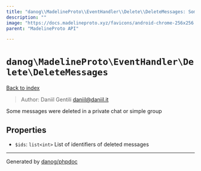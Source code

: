 ```yaml
---
title: "danog\\MadelineProto\\EventHandler\\Delete\\DeleteMessages: Some messages were deleted in a private chat or simple group"
description: ""
image: "https://docs.madelineproto.xyz/favicons/android-chrome-256x256.png"
parent: "MadelineProto API"

---
```

# `danog\MadelineProto\EventHandler\Delete\DeleteMessages`
[Back to index](../../../../index.html)

> Author: Daniil Gentili <daniil@daniil.it>  
  

Some messages were deleted in a private chat or simple group  



## Properties
* `$ids`: `list<int>` List of identifiers of deleted messages
---
Generated by [danog/phpdoc](https://phpdoc.daniil.it)

